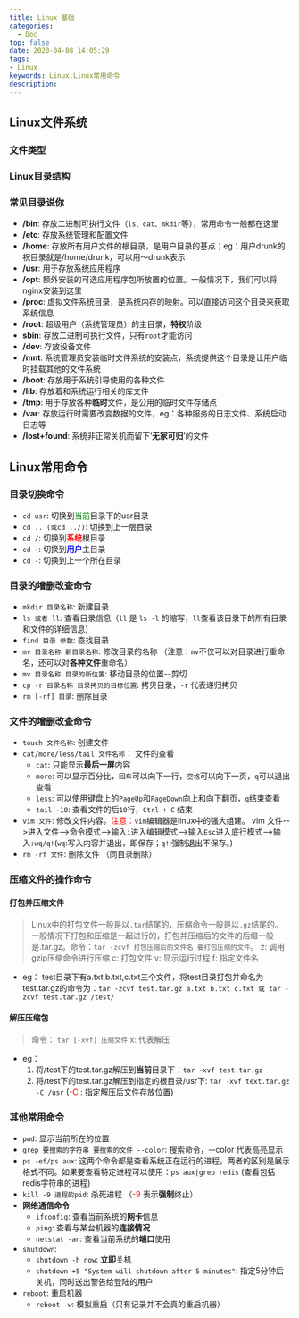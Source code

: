 ```yaml
---
title: Linux 基础
categories:
  - Doc
top: false
date: 2020-04-08 14:05:29
tags:
- Linux
keywords: Linux,Linux常用命令
description: 
---
```


## Linux文件系统

### 文件类型

### Linux目录结构

### 常见目录说你
- **/bin**: 存放二进制可执行文件（`ls、cat、mkdir`等），常用命令一般都在这里
- **/etc**: 存放系统管理和配置文件
- **/home**: 存放所有用户文件的根目录，是用户目录的基点；eg：用户drunk的祝目录就是/home/drunk，可以用～drunk表示
- **/usr**: 用于存放系统应用程序
- **/opt**: 额外安装的可选应用程序包所放置的位置。一般情况下，我们可以将nginx安装到这里
- **/proc**: 虚拟文件系统目录，是系统内存的映射。可以直接访问这个目录来获取系统信息
- **/root**: 超级用户（系统管理员）的主目录，**特权**阶级
- **sbin**: 存放二进制可执行文件，只有`root`才能访问
- **/dev**: 存放设备文件
- **/mnt**: 系统管理员安装临时文件系统的安装点，系统提供这个目录是让用户临时挂载其他的文件系统
- **/boot**: 存放用于系统引导使用的各种文件
- **/lib**: 存放着和系统运行相关的库文件
- **/tmp**: 用于存放各种**临时**文件，是公用的临时文件存储点
- **/var**: 存放运行时需要改变数据的文件，eg：各种服务的日志文件、系统启动日志等
- **/lost+found**: 系统非正常关机而留下‘**无家可归**’的文件


## Linux常用命令

### 目录切换命令
- `cd usr`: 切换到<span style="color:green;">当前</span>目录下的usr目录
- `cd .. (或cd ../)`: 切换到上一层目录
- `cd /`: 切换到<span style="color:red;">**系统**</span>根目录
- `cd ~`: 切换到<span style="color:blue;">**用户**</span>主目录
- `cd -`: 切换到上一个所在目录

### 目录的增删改查命令
- `mkdir 目录名称`: 新建目录
- `ls 或者 ll`: 查看目录信息（`ll` 是 `ls -l` 的缩写，`ll`查看该目录下的所有目录和文件的详细信息）
- `find 目录 参数`: 查找目录
- `mv 目录名称 新目录名称`: 修改目录的名称 （注意：`mv`不仅可以对目录进行重命名，还可以对**各种文件**重命名）
- `mv 目录名称 目录的新位置`: 移动目录的位置--剪切
- `cp -r 目录名称 目录拷贝的目标位置`: 拷贝目录，`-r` 代表递归拷贝
- `rm [-rf] 目录`: 删除目录

### 文件的增删改查命令
- `touch 文件名称`: 创建文件
- `cat/more/less/tail 文件名称`： 文件的查看
  - `cat`: 只能显示**最后一屏**内容
  - `more`: 可以显示百分比，`回车`可以向下一行，`空格`可以向下一页，`q`可以退出查看
  - `less`: 可以使用键盘上的`PageUp`和`PageDown`向上和向下翻页，`q`结束查看
  - `tail -10`: 查看文件的后`10`行，`Ctrl + C` 结束
- `vim 文件`: 修改文件内容。<span style="color:red;">注意：</span>`vim`编辑器是linux中的强大组建。 vim 文件-->进入文件-->命令模式-->输入`i`进入编辑模式-->输入`Esc`进入底行模式-->输入`:wq/q!`(`wq`:写入内容并退出，即保存；`q!`:强制退出不保存。)
- `rm -rf 文件`: 删除文件 （同目录删除）

### 压缩文件的操作命令

#### 打包并压缩文件
> Linux中的打包文件一般是以`.tar`结尾的，压缩命令一般是以`.gz`结尾的。
> 一般情况下打包和压缩是一起进行的，打包并压缩后的文件的后缀一般是.tar.gz。命令：`tar -zcvf 打包压缩后的文件名 要打包压缩的文件`。
> z: 调用gzip压缩命令进行压缩
> c: 打包文件
> v: 显示运行过程
> f: 指定文件名

- eg：
  test目录下有a.txt,b.txt,c.txt三个文件，将test目录打包并命名为test.tar.gz的命令为：`tar -zcvf test.tar.gz a.txt b.txt c.txt 或 tar -zcvf test.tar.gz /test/`

#### 解压压缩包
> 命令： `tar [-xvf] 压缩文件`
> x: 代表解压

- eg：
  1. 将/test下的test.tar.gz解压到**当前**目录下：`tar -xvf test.tar.gz`
  2. 将/test下的test.tar.gz解压到指定的根目录/usr下: `tar -xvf text.tar.gz -C /usr` (<span style="color:red;">-C</span> : 指定解压后文件存放位置)


### 其他常用命令
- `pwd`: 显示当前所在的位置
- `grep 要搜索的字符串 要搜索的文件 --color`: 搜索命令，--color 代表高亮显示 
- `ps -ef/ps aux`: 这两个命令都是查看系统正在运行的进程，两者的区别是展示格式不同。如果要查看特定进程可以使用：`ps aux|grep redis` (查看包括redis字符串的进程)
- `kill -9 进程的pid`: 杀死进程 （<span style="color:red;">-9</span> 表示**强制**终止）
- **网络通信命令**
  - `ifconfig`: 查看当前系统的**网卡**信息
  - `ping`: 查看与某台机器的**连接情况**
  - `netstat -an`: 查看当前系统的**端口**使用
- `shutdown`: 
  - `shutdown -h now`: **立即**关机
  - `shutdown +5 "System will shutdown after 5 minutes"`: 指定5分钟后关机，同时送出警告给登陆的用户
- `reboot`: 重启机器
  - `reboot -w`: 模拟重启（只有记录并不会真的重启机器）